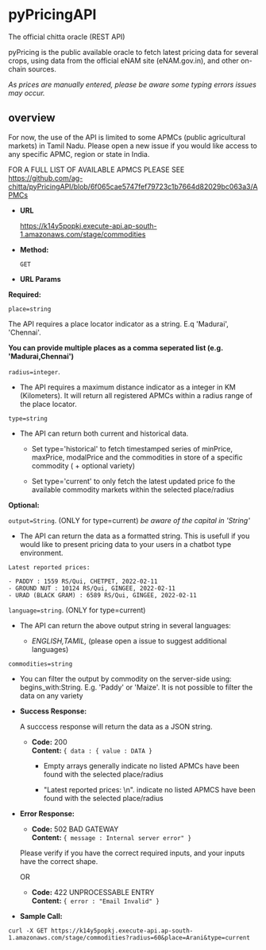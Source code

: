 # pyPricingAPI

The official chitta oracle (REST API)

pyPricing is the public available oracle to fetch latest pricing data for several crops, using data from the official eNAM site (eNAM.gov.in), and other on-chain sources. 

_As prices are manually entered, please be aware some typing errors issues may occur._ 


## overview

For now, the use of the API is limited to some APMCs (public agricultural markets) in Tamil Nadu. Please open a new issue if you would like access to any specific APMC, region or state in India.

FOR A FULL LIST OF AVAILABLE APMCS PLEASE SEE https://github.com/ag-chitta/pyPricingAPI/blob/6f065cae5747fef79723c1b7664d82029bc063a3/APMCs  

* **URL**

  https://k14y5popkj.execute-api.ap-south-1.amazonaws.com/stage/commodities

* **Method:**

  `GET`
  
*  **URL Params**

  **Required:**
 
   `place=string`
   
   The API requires a place locator indicator as a string. E.q 'Madurai', 'Chennai'. 
   
   **You can provide multiple places as a comma seperated list (e.g. 'Madurai,Chennai')**
 
   `radius=integer`.
   
   * The API requires a maximum distance indicator as a integer in KM (Kilometers). It will return all registered APMCs within a radius range of the place locator.
 
   `type=string`
   
   * The API can return both current and historical data. 
   
      * Set type='historical' to fetch timestamped series of minPrice, maxPrice, modalPrice and the commodities in store of a specific commodity ( + optional variety)
   
      * Set type='current' to only fetch the latest updated price fo the available commodity markets within the selected place/radius
  
   
   **Optional:**
 
   `output=String`. (ONLY for type=current) _be aware of the capital in 'String'_
   
   * The API can return the data as a formatted string. This is usefull if you would like to present pricing data to your users in a chatbot type environment.

    Latest reported prices: 
 
    - PADDY : 1559 RS/Qui, CHETPET, 2022-02-11
    - GROUND NUT : 10124 RS/Qui, GINGEE, 2022-02-11
    - URAD (BLACK GRAM) : 6589 RS/Qui, GINGEE, 2022-02-11
    
  
   `language=string`. (ONLY for type=current)
   
   * The API can return the above output string in several languages:
   
      * _ENGLISH,TAMIL,_ (please open a issue to suggest additional languages)
   
  
   `commodities=string`
   
   * You can filter the output by commodity on the server-side using: begins_with:String. E.g. 'Paddy' or 'Maize'. It is not possible to filter the data on any variety
   

* **Success Response:**
  
  A succcess response will return the data as a JSON string.
  * **Code:** 200 <br />
    **Content:** `{ data : { value : DATA }`
    
    * Empty arrays generally indicate no listed APMCs have been found with the selected place/radius
    
    * "Latest reported prices: \n". indicate no listed APMCS have been found with the selected place/radius
    
 
* **Error Response:**

  * **Code:** 502 BAD GATEWAY <br />
    **Content:** `{ message : Internal server error" }`
    
  Please verify if you have the correct required inputs, and your inputs have the correct shape.

  OR

  * **Code:** 422 UNPROCESSABLE ENTRY <br />
    **Content:** `{ error : "Email Invalid" }`

* **Sample Call:**
```
curl -X GET https://k14y5popkj.execute-api.ap-south-1.amazonaws.com/stage/commodities?radius=60&place=Arani&type=current
```

